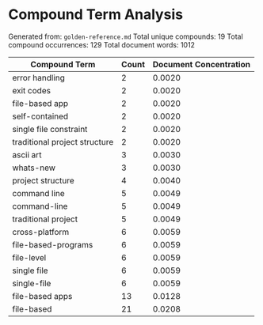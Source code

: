 # Compound Term Analysis

Generated from: `golden-reference.md`
Total unique compounds: 19
Total compound occurrences: 129
Total document words: 1012

| Compound Term | Count | Document Concentration |
|---------------|-------|------------------------|
| error handling | 2 | 0.0020 |
| exit codes | 2 | 0.0020 |
| file-based app | 2 | 0.0020 |
| self-contained | 2 | 0.0020 |
| single file constraint | 2 | 0.0020 |
| traditional project structure | 2 | 0.0020 |
| ascii art | 3 | 0.0030 |
| whats-new | 3 | 0.0030 |
| project structure | 4 | 0.0040 |
| command line | 5 | 0.0049 |
| command-line | 5 | 0.0049 |
| traditional project | 5 | 0.0049 |
| cross-platform | 6 | 0.0059 |
| file-based-programs | 6 | 0.0059 |
| file-level | 6 | 0.0059 |
| single file | 6 | 0.0059 |
| single-file | 6 | 0.0059 |
| file-based apps | 13 | 0.0128 |
| file-based | 21 | 0.0208 |
